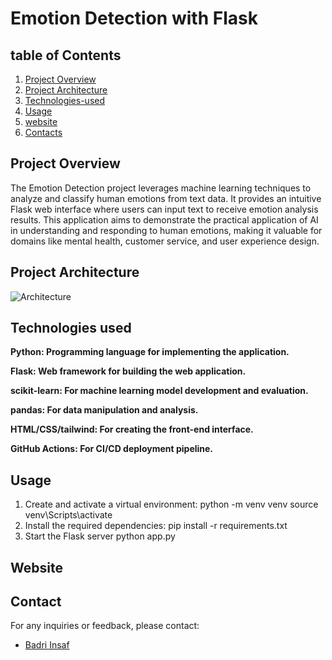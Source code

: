 # Emotion Detection with Flask
## table of Contents
 
1. [Project Overview](#project-overview)
2. [Project Architecture](#projectArchitecure)
3. [Technologies-used](#technologies-used)
4. [Usage](#Usage)
5. [website](#website)
6. [Contacts](#contacts)

## Project Overview
The Emotion Detection project leverages machine learning techniques to analyze and classify human emotions from text data. It provides an intuitive Flask web interface where users can input text to receive emotion analysis results. This application aims to demonstrate the practical application of AI in understanding and responding to human emotions, making it valuable for domains like mental health, customer service, and user experience design.

## Project Architecture
![Architecture](.png)

## Technologies used

  **Python: Programming language for implementing the application.**

  **Flask: Web framework for building the web application.**

  **scikit-learn: For machine learning model development and evaluation.**

  **pandas: For data manipulation and analysis.**

  **HTML/CSS/tailwind: For creating the front-end interface.**

  **GitHub Actions: For CI/CD deployment pipeline.**

## Usage
1. Create and activate a virtual environment:
     python -m venv venv
     source venv\Scripts\activate
2. Install the required dependencies:
   pip install -r requirements.txt 
3. Start the Flask server
   python app.py
## Website

   
## Contact 
For any inquiries or feedback, please contact:
- <a href="https://www.linkedin.com/in/insaf-badri-588299248/" target="_blank"> Badri Insaf</a><br>
   
   

















  
